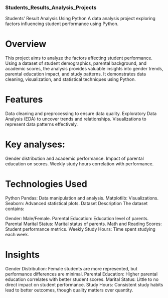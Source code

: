 ### Students_Results_Analysis_Projects

Students' Result Analysis Using Python
A data analysis project exploring factors influencing student performance using Python.

# Overview
This project aims to analyze the factors affecting student performance. Using a dataset of student demographics, parental background, and academic scores, the analysis provides valuable insights into gender trends, parental education impact, and study patterns. It demonstrates data cleaning, visualization, and statistical techniques using Python.

# Features
Data cleaning and preprocessing to ensure data quality.
Exploratory Data Analysis (EDA) to uncover trends and relationships.
Visualizations to represent data patterns effectively.

# Key analyses:
Gender distribution and academic performance.
Impact of parental education on scores.
Weekly study hours correlation with performance.

# Technologies Used
Python
Pandas: Data manipulation and analysis.
Matplotlib: Visualizations.
Seaborn: Advanced statistical plots.
Dataset Description
The dataset contains:

Gender: Male/Female.
Parental Education: Education level of parents.
Parental Marital Status: Marital status of parents.
Math and Reading Scores: Student performance metrics.
Weekly Study Hours: Time spent studying each week.

# Insights
Gender Distribution: Female students are more represented, but performance differences are minimal.
Parental Education: Higher parental education correlates with better student scores.
Marital Status: Little to no direct impact on student performance.
Study Hours: Consistent study habits lead to better outcomes, though quality matters over quantity.
